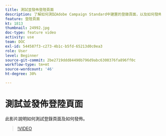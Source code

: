 ```yaml
---
title: 測試並發佈登陸頁面
description: 了解如何測試Adobe Campaign Standard中建置的登錄頁面，以及如何發佈它。
feature: 登陸頁面
kt: 1813
thumbnail: 24992.jpg
doc-type: feature video
activity: use
team: DOC
exl-id: 544587f3-c273-4b1c-b5fd-65213d0c0ea3
role: User
level: Beginner
source-git-commit: 2be2719ddd84490b796d9abc6300376fa896ff0c
workflow-type: tm+mt
source-wordcount: '46'
ht-degree: 30%

---
```


# 測試並發佈登陸頁面

此影片說明如何測試登錄頁面及如何發佈。

>[!VIDEO](https://video.tv.adobe.com/v/24092?quality=12)
